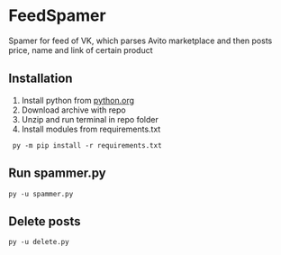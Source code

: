 # FeedSpamer
Spamer for feed of VK, which parses Avito marketplace and then posts price, name and link of certain product 

## Installation
1. Install python from [python.org](https://www.python.org/)
2. Download archive with repo
3. Unzip and run terminal in repo folder
4. Install modules from requirements.txt
```
 py -m pip install -r requirements.txt
```
## Run spammer.py
```
py -u spammer.py
```
## Delete posts
```
py -u delete.py
```
